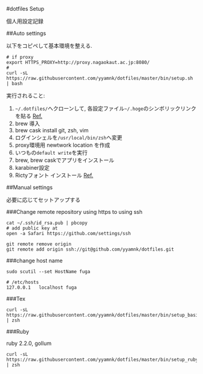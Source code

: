 #dotfiles Setup

個人用設定記録

##Auto settings

以下をコピペして基本環境を整える.

```
# if proxy
export HTTPS_PROXY=http://proxy.nagaokaut.ac.jp:8080/
# 
curl -sL https://raw.githubusercontent.com/yyamnk/dotfiles/master/bin/setup.sh | bash
```

実行されること:

1. `~/.dotfiles/`へクローンして, 各設定ファイル`~/.hoge`のシンボリックリンクを貼る
[Ref.](http://orgachem.hatenablog.com/entry/2014/05/13/001100)
1. brew 導入
1. brew cask install git, zsh, vim
1. ログインシェルを`/usr/local/bin/zsh`へ変更
1. proxy環境用 newtwork location を作成
1. いつもの`default write`を実行
1. brew, brew caskでアプリをインストール
1. karabiner設定
1. Rictyフォント インストール 
[Ref.](http://blog.sotm.jp/2014/01/10/Installing-SublimeText3-iTerm2-Ricty-on-MacOSX-109/)


##Manual settings

必要に応じてセットアップする

###Change remote repository using https to using ssh

```
cat ~/.ssh/id_rsa.pub | pbcopy
# add public key at
open -a Safari https://github.com/settings/ssh
```

```
git remote remove origin
git remote add origin ssh://git@github.com/yyamnk/dotfiles.git
```

###change host name
```
sudo scutil --set HostName fuga
```

```
# /etc/hosts
127.0.0.1   localhost fuga
```

###Tex

```
curl -sL https://raw.githubusercontent.com/yyamnk/dotfiles/master/bin/setup_basictex.sh | zsh
```


###Ruby

ruby 2.2.0, gollum

```
curl -sL https://raw.githubusercontent.com/yyamnk/dotfiles/master/bin/setup_ruby.sh | zsh
```

